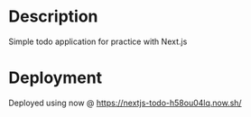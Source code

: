 # Description

Simple todo application for practice with Next.js

# Deployment

Deployed using now @ https://nextjs-todo-h58ou04lq.now.sh/